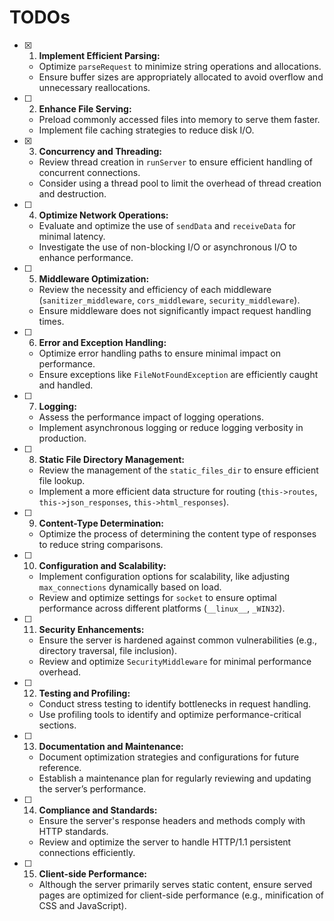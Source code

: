 # TODOs

- [X] 1. **Implement Efficient Parsing:**
   - Optimize `parseRequest` to minimize string operations and allocations.
   - Ensure buffer sizes are appropriately allocated to avoid overflow and unnecessary reallocations.

- [ ] 2. **Enhance File Serving:**
   - Preload commonly accessed files into memory to serve them faster.
   - Implement file caching strategies to reduce disk I/O.

- [X] 3. **Concurrency and Threading:**
   - Review thread creation in `runServer` to ensure efficient handling of concurrent connections.
   - Consider using a thread pool to limit the overhead of thread creation and destruction.

- [ ] 4. **Optimize Network Operations:**
   - Evaluate and optimize the use of `sendData` and `receiveData` for minimal latency.
   - Investigate the use of non-blocking I/O or asynchronous I/O to enhance performance.

- [ ] 5. **Middleware Optimization:**
   - Review the necessity and efficiency of each middleware (`sanitizer_middleware`, `cors_middleware`, `security_middleware`).
   - Ensure middleware does not significantly impact request handling times.

- [ ] 6. **Error and Exception Handling:**
   - Optimize error handling paths to ensure minimal impact on performance.
   - Ensure exceptions like `FileNotFoundException` are efficiently caught and handled.

- [ ] 7. **Logging:**
   - Assess the performance impact of logging operations.
   - Implement asynchronous logging or reduce logging verbosity in production.

- [ ] 8. **Static File Directory Management:**
   - Review the management of the `static_files_dir` to ensure efficient file lookup.
   - Implement a more efficient data structure for routing (`this->routes`, `this->json_responses`, `this->html_responses`).

- [ ] 9. **Content-Type Determination:**
   - Optimize the process of determining the content type of responses to reduce string comparisons.

- [ ] 10. **Configuration and Scalability:**
    - Implement configuration options for scalability, like adjusting `max_connections` dynamically based on load.
    - Review and optimize settings for `socket` to ensure optimal performance across different platforms (`__linux__`, `_WIN32`).

- [ ] 11. **Security Enhancements:**
    - Ensure the server is hardened against common vulnerabilities (e.g., directory traversal, file inclusion).
    - Review and optimize `SecurityMiddleware` for minimal performance overhead.

- [ ] 12. **Testing and Profiling:**
    - Conduct stress testing to identify bottlenecks in request handling.
    - Use profiling tools to identify and optimize performance-critical sections.

- [ ] 13. **Documentation and Maintenance:**
    - Document optimization strategies and configurations for future reference.
    - Establish a maintenance plan for regularly reviewing and updating the server’s performance.

- [ ] 14. **Compliance and Standards:**
    - Ensure the server's response headers and methods comply with HTTP standards.
    - Review and optimize the server to handle HTTP/1.1 persistent connections efficiently.

- [ ] 15. **Client-side Performance:**
    - Although the server primarily serves static content, ensure served pages are optimized for client-side performance (e.g., minification of CSS and JavaScript).
